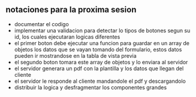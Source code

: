 ## notaciones para la proxima sesion

- documentar el codigo
- implementar una validacion para detectar lo tipos de botones segun su id, los cuales ejecutaran logicas diferentes
- el primer boton debe ejecutar una funcion para guardar en un array de objetos los datos que se vayan tomando del formulario, estos datos pueden ir mostrandose en la tabla de vista previa
- el segundo boton tomara este array de objetos y lo enviara al servidor
- el servidor generara un pdf con la plantilla y los datos que llegan del cliente
- el servidor le responde al cliente mandandole el pdf y descargandolo
- distribuir la logica y desfragmentar los componentes grandes